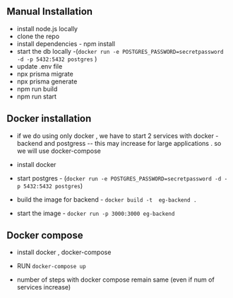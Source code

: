 ## Manual Installation
 - install node.js locally
 - clone the repo
 - install dependencies - npm install
 - start the db locally 
        -(`docker run -e POSTGRES_PASSWORD=secretpassword -d -p 5432:5432 postgres` )
 - update .env file
 - npx prisma migrate
 - npx prisma generate
 - npm run build
 - npm run start

## Docker installation
 - if we do using only docker , we have to start 2 services with docker - backend and postgress -- this may increase for  large applications . so we will use docker-compose

 - install docker
 - start postgres - (`docker run -e POSTGRES_PASSWORD=secretpassword -d -p 5432:5432 postgres`)
 - build the image for backend - `docker build -t  eg-backend . `
 - start the image - `docker run -p 3000:3000 eg-backend`

 ## Docker compose
 - install docker , docker-compose
 - RUN `docker-compose up `

 - number of steps with docker compose remain same (even if num of services increase)